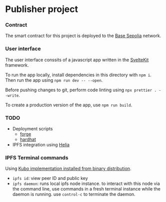 # Publisher project

### Contract

The smart contract for this project is deployed to the [Base Sepolia](https://sepolia.basescan.org/) network.

### User interface

The user interface conssits of a javascript app written in the [SvelteKit](https://kit.svelte.dev/) framework.

To run the app locally, install dependencies in this directory with `npm i`. Then run the app using `npm run dev -- --open`.

Before pushing changes to git, perform code linting using `npx prettier . --write`.

To create a production version of the app, use `npm run build`.

### TODO

- Deployment scripts
  - [forge](https://www.alchemy.com/dapps/foundry-forge)
  - [hardhat](https://hardhat.org/hardhat-runner/docs/getting-started)
- IPFS integration using [Helia](https://github.com/ipfs/helia)


### IPFS Terminal commands

Using [Kubo implementation installed from binary distribution](https://docs.ipfs.tech/install/command-line/#system-requirements).

* `ipfs id`: view peer ID and public key
* `ipfs daemon`: runs local ipfs node instance. to interact with this node via the command line, use commands in a fresh terminal instance while the daemon is running. use `control-c` to terminate the daemon.
